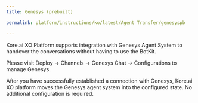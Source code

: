 ```yaml
---
title: Genesys (prebuilt)

permalink: platform/instructions/ko/latest/Agent Transfer/genesyspb

---
```


<container>

Kore.ai XO Platform supports integration with Genesys Agent System to handover the conversations without having to use the BotKit.
  
Please visit Deploy → Channels → Genesys Chat → Configurations to manage Genesys. 
  
After you have successfully established a connection with Genesys, Kore.ai XO platform moves the Genesys agent system into the configured state. No additional configuration is required.

</container>

